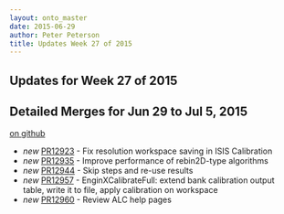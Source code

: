 ```yaml
---
layout: onto_master
date: 2015-06-29
author: Peter Peterson
title: Updates Week 27 of 2015
---
```

Updates for Week 27 of 2015
---------------------------

Detailed Merges for Jun 29 to Jul 5, 2015
-----------------------------------------
[on github](https://github.com/mantidproject/mantid/pulls?q=is%3Apr+merged%3A2015-06-30..2015-07-05)

* *new* [PR12923](https://github.com/mantidproject/mantid/pull/12923) - Fix resolution workspace saving in ISIS Calibration
* *new* [PR12935](https://github.com/mantidproject/mantid/pull/12935) - Improve performance of rebin2D-type algorithms
* *new* [PR12944](https://github.com/mantidproject/mantid/pull/12944) - Skip steps and re-use results
* *new* [PR12957](https://github.com/mantidproject/mantid/pull/12957) - EnginXCalibrateFull: extend bank calibration output table, write it to file, apply calibration on workspace
* *new* [PR12960](https://github.com/mantidproject/mantid/pull/12960) - Review ALC help pages
